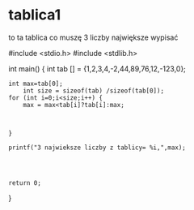 # tablica1
to ta tablica co muszę 3 liczby największe wypisać



#include <stdio.h>
#include <stdlib.h>

int main()
{
	int tab [] = {1,2,3,4,-2,44,89,76,12,-123,0}; 
	
	int max=tab[0];
		int size = sizeof(tab) /sizeof(tab[0]);
	for (int i=0;i<size;i++) {
		max = max<tab[i]?tab[i]:max;
		
		
		
	}
	
	printf("3 najwieksze liczby z tablicy= %i,",max);
	
	


	return 0;
	
}
